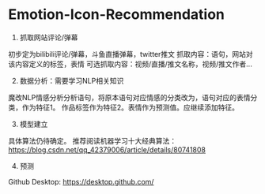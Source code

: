 # Emotion-Icon-Recommendation

1. 抓取网站评论/弹幕

初步定为bilibili评论/弹幕，斗鱼直播弹幕，twitter推文
抓取内容：语句，网站对该内容定义的标签，表情
可选抓取内容：视频/直播/推文名称，视频/推文作者...

2. 数据分析：需要学习NLP相关知识
 
魔改NLP情感分析分析语句，将原本语句对应情感的分类改为，语句对应的表情分类，作为特征1。
作品标签作为特征2。表情作为预测值。应继续添加特征。

3. 模型建立

具体算法仍待确定。
推荐阅读机器学习十大经典算法：https://blog.csdn.net/qq_42379006/article/details/80741808

4. 预测

Github Desktop: https://desktop.github.com/
